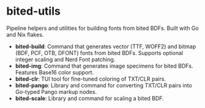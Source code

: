 # bited-utils

Pipeline helpers and utilities for building fonts from bited BDFs. Built with Go
and Nix flakes.

- **bited-build**: Command that generates vector (TTF, WOFF2) and bitmap (BDF,
  PCF, OTB, DFONT) fonts from bited BDFs. Supports optional integer scaling and
  Nerd Font patching.
- **bited-img**: Command that generates image specimens for bited BDFs. Features
  Base16 color support.
- **bited-clr**: TUI tool for fine-tuned coloring of TXT/CLR pairs.
- **bited-pango**: Library and command for converting TXT/CLR pairs into
  Go-typed Pango markup nodes.
- **bited-scale**: Library and command for scaling a bited BDF.
